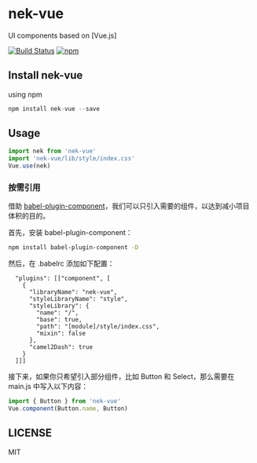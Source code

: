 # nek-vue

UI components based on [Vue.js]

[![Build Status][travis-image]][travis-url] [![npm][npm-image]][npm-url]

## Install nek-vue

using npm

```javascript
npm install nek-vue --save
```

## Usage

```javascript
import nek from 'nek-vue'
import 'nek-vue/lib/style/index.css'
Vue.use(nek)
```

### 按需引用

借助 [babel-plugin-component](https://github.com/ElementUI/babel-plugin-component)，我们可以只引入需要的组件，以达到减小项目体积的目的。

首先，安装 babel-plugin-component：

```bash
npm install babel-plugin-component -D
```

然后，在 .babelrc 添加如下配置：

```babel
  "plugins": [["component", [
    {
      "libraryName": "nek-vue",
      "styleLibraryName": "style",
      "styleLibrary": {
        "name": "/",
        "base": true,
        "path": "[module]/style/index.css",
        "mixin": false
      },
      "camel2Dash": true
    }
  ]]]
```

接下来，如果你只希望引入部分组件，比如 Button 和 Select，那么需要在 main.js 中写入以下内容：

```javascript
import { Button } from 'nek-vue'
Vue.component(Button.name, Button)
```

## LICENSE

MIT

 [npm-url]: https://www.npmjs.com/package/nek-vue
 [npm-image]: https://img.shields.io/npm/v/nek-vue.svg

 [travis-url]: https://travis-ci.org/yeomanyang/nek-vue
 [travis-image]: https://travis-ci.org/yeomanyang/nek-vue.svg?branch=develop
